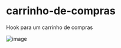 # carrinho-de-compras
Hook para um carrinho de compras

![image](https://user-images.githubusercontent.com/62719629/137635418-f69a7731-207e-4526-91e2-dfc669849f68.png)

